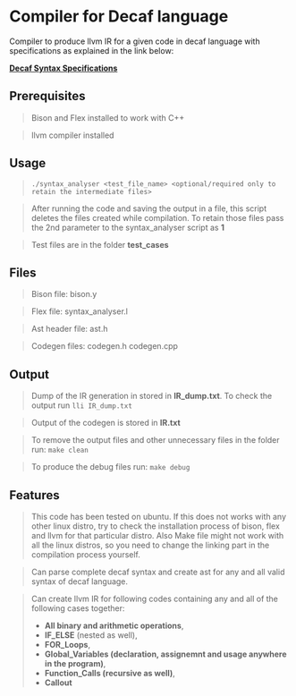 # Compiler for Decaf language
Compiler to produce llvm IR for a given code in decaf language with specifications as explained in the link below:

[**Decaf Syntax Specifications**](http://compilers.iiit.ac.in/mediawiki/images/c/c2/Decafspec.pdf)

## Prerequisites
> Bison and Flex installed to work with C++

> llvm compiler installed

## Usage
> `./syntax_analyser <test_file_name> <optional/required only to retain the intermediate files>`

> After running the code and saving the output in a file, this script deletes the files created while compilation. To retain those files pass the 2nd parameter to the syntax_analyser script as **1**

> Test files are in the folder **test_cases**
## Files
> Bison file: bison.y

> Flex file: syntax_analyser.l

> Ast header file: ast.h

> Codegen files: codegen.h codegen.cpp


## Output
> Dump of the IR generation in stored in **IR_dump.txt**. To check the output run `lli IR_dump.txt`

> Output of the codegen is stored in **IR.txt**

> To remove the output files and other unnecessary files in the folder run: `make clean`

> To produce the debug files run: `make debug`

## Features
> This code has been tested on ubuntu. If this does not works with any other linux distro, try to check the installation process of bison, flex and llvm for that particular distro. Also Make file might not work with all the linux distros, so you need to change the linking part in the compilation process yourself.

> Can parse complete decaf syntax and create ast for any and all valid syntax of decaf language.

> Can create llvm IR for following codes containing any and all of the following cases together:
> + **All binary and arithmetic operations**, 
> + **IF_ELSE** (nested as well), 
> + **FOR_Loops**, 
> + **Global_Variables (declaration, assignemnt and usage anywhere in the program)**,
> + **Function_Calls (recursive as well)**, 
> + **Callout** 